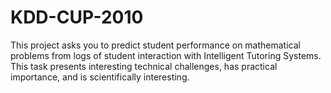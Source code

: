 # KDD-CUP-2010
This project asks you to predict student performance on mathematical problems from logs of student interaction with Intelligent Tutoring Systems. This task presents interesting technical challenges, has practical importance, and is scientifically interesting.
